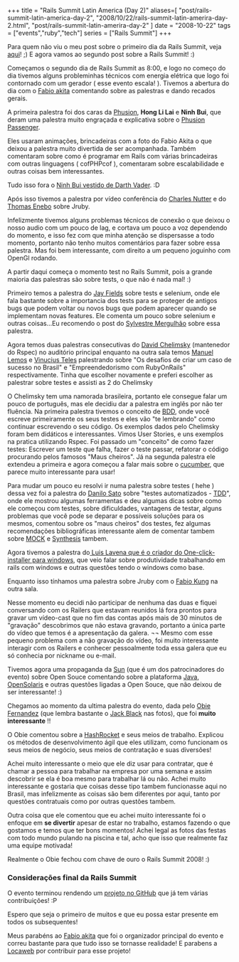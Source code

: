 +++
title = "Rails Summit Latin America (Day 2)"
aliases=[
  "post/rails-summit-latin-america-day-2",
  "2008/10/22/rails-summit-latin-amerira-day-2.html",
  "post/rails-summit-latin-amerira-day-2"
]
date = "2008-10-22"
tags = ["events","ruby","tech"]
series = ["Rails Summit"]
+++

Para quem não viu o meu post sobre o primeiro dia da Rails Summit,
veja [aqui](http://pothix.com/blog/rails/rails-summit-latin-america)! ;)
E agora vamos ao segundo post sobre a Rails Summit! :)

Começamos o segundo dia de Rails Summit as 8:00, e logo no começo do
dia tivemos alguns probleminhas técnicos com energia elétrica que logo
foi contornado com um gerador ( esse evento escala! ). Tivemos a
abertura do dia com o [Fabio akita](http://akitaonrails.com "")
comentando sobre as palestras e dando recados gerais.

A primeira palestra foi dos caras da [Phusion](http://phusion.nl ""),
**Hong Li Lai** e **Ninh Bui**, que deram uma palestra muito engraçada
e explicativa sobre o [Phusion Passenger](http://www.modrails.com/
"").

Eles usaram animações, brincadeiras com a foto do Fabio Akita o que
deixou a palestra muito divertida de ser acompanhada. Também
comentaram sobre como é programar em Rails com várias brincadeiras com
outras linguagens ( cofPHPcof ), comentaram sobre escalabilidade e
outras coisas bem interessantes.

Tudo isso fora o
[Ninh Bui vestido de Darth Vader](http://picasaweb.google.com/Willian.molinari/RailsSummit#5259262232498871314 ""). :D

Após isso tivemos a palestra por vídeo conferência do
[Charles Nutter](http://blog.headius.com/ "") e do
[Thomas Enebo](http://www.bloglines.com/blog/ThomasEEnebo "") sobre Jruby.

Infelizmente tivemos alguns problemas técnicos de conexão o que deixou
o nosso audio com um pouco de lag, e cortava um pouco a voz dependendo
do momento, e isso fez com que minha atenção se dispersasse a todo
momento, portanto não tenho muitos comentários para fazer sobre essa
palestra. Mas foi bem interessante, com direito a um pequeno joguinho
com OpenGl rodando.

A partir daqui começa o momento test no Rails Summit, pois a grande
maioria das palestras são sobre tests, o que não é nada mal! :)

Primeiro temos a palestra do [Jay Fields](http://blog.jayfields.com/)
sobre tests e selenium, onde ele fala bastante sobre a importancia
dos tests para se proteger de antigos bugs que podem voltar ou novos
bugs que podem aparecer quando se implementam novas features.  Ele
comenta um pouco sobre selenium e outras coisas...Eu recomendo o post do
[Sylvestre Mergulhão](http://mergulhao.info/2008/10/16/rails-summit-dia-16-jay-fields)
sobre essa palestra.

Agora temos duas palestras consecutivas do
[David Chelimsky](http://blog.davidchelimsky.net/ "")
(mantenedor do Rspec) no auditório principal enquanto na outra sala
temos [Manuel Lemos](http://blogblogs.com.br "") e
[Vinucius Teles](http://www.improveit.com.br/empresa/vinicius "") palestrando
sobre "Os desafios de criar um caso de sucesso no Brasil" e
"Empreendedorismo com RubyOnRails" respectivamente.  Tinha que
escolher novamente e preferi escolher as palestrar sobre testes e
assisti as 2 do Chelimsky

O Chelimsky tem uma namorada brasileira, portanto ele consegue falar
um pouco de português, mas ele decidiu dar a palestra em inglês por
não ter fluência.  Na primeira palestra tivemos o conceito de
[BDD](http://en.wikipedia.org/wiki/Behavior_driven_development ""),
onde você escreve primeiramente os seus testes e eles vão "te
lembrando" como continuar escrevendo o seu código. Os exemplos dados
pelo Chelimsky foram bem didáticos e interessantes. Vimos User
Stories, e uns exemplos na pratica utilizando Rspec.  Foi passado um
"conceito" de como fazer testes: Escrever um teste que falha, fazer o
teste passar, refatorar o código procurando pelos famosos "Maus
cheiros". Já na segunda palestra ele extendeu a primeira e agora
começou a falar mais sobre o
[cucumber](http://blog.davidchelimsky.net/2008/9/22/cucumber ""), que
parece muito interessante para usar!

Para mudar um pouco eu resolvi ir numa palestra sobre testes ( hehe )
dessa vez foi a palestra do [Danilo Sato](www.dtsato.com/ "") sobre
"testes automatizados -
[TDD](http://en.wikipedia.org/wiki/Test-driven_development "")", onde
ele mostrou algumas ferramentas e deu algumas dicas sobre como ele
começou com testes, sobre dificuldades, vantagens de testar, alguns
problemas que você pode se deparar e possíveis soluções para os
mesmos, comentou sobre os "maus cheiros" dos testes, fez algumas
recomendações bibliográficas interessante alem de comentar tambem
sobre [MOCK](http://en.wikipedia.org/wiki/Mock_Object "") e
[Synthesis](http://synthesis.rubyforge.org/ "") tambem.

Agora tivemos a palestra do[ Luis Lavena que é o criador do
One-click-installer para
windows](http://rubyforge.org/projects/rubyinstaller/ ""), que veio
falar sobre produtividade trabalhando em rails com windows e outras
questões tendo o windows como base.

Enquanto isso tínhamos uma palestra sobre Jruby com o
[Fabio Kung](http://fabiokung.com/ "") na outra sala.

Nesse momento eu decidi não participar de nenhuma das duas e fiquei
conversando com os Railers que estavam reunidos lá fora prontos para
gravar um vídeo-cast que no fim das contas após mais de 30 minutos de
"gravação" descobrimos que não estava gravando, portanto a única parte
do vídeo que temos é a apresentação da galera. ¬¬ Mesmo com esse
pequeno problema com a não gravação do vídeo, foi muito interessante
interagir com os Railers e conhecer pessoalmente toda essa galera que
eu só conhecia por nickname ou e-mail.

Tivemos agora uma propaganda da [Sun](http://br.sun.com/ "") (que é
um dos patrocinadores do evento) sobre Open Souce comentando sobre a
plataforma [Java](http://java.com ""), [OpenSolaris](http://opensolaris.org/os/ "")
e outras questões ligadas a Open Souce, que não deixou de ser
interessante! :)

Chegamos ao momento da ultima palestra do evento, dada pelo
[Obie Fernandez](http://obiefernandez.com/ "") (que lembra bastante o
[Jack Black](/images/posts/rails_summit_day2_jack_black.jpg) nas fotos),
que foi **muito interessante** !!

O Obie comentou sobre a [HashRocket](http://www.hashrocket.com/ "") e
seus meios de trabalho. Explicou os métodos de desenvolvimento ágil
que eles utilizam, como funcionam os seus meios de negócio, seus meios
de contratação e suas diversões!

Achei muito interessante o meio que ele diz usar para contratar, que é
chamar a pessoa para trabalhar na empresa por uma semana e assim
descobrir se ela é boa mesmo para trabalhar lá ou não. Achei muito
interessante e gostaria que coisas desse tipo tambem funcionasse aqui
no Brasil, mas infelizmente as coisas são bem diferentes por aqui,
tanto por questões contratuais como por outras questões tambem.

Outra coisa que ele comentou que eu achei muito interessante foi o
enfoque em **se divertir** apesar de estar no trabalho, estamos
fazendo o que gostamos e temos que ter bons momentos! Achei legal as
fotos das festas com todo mundo pulando na piscina e tal, acho que
isso que realmente faz uma equipe motivada!

Realmente o Obie fechou com chave de ouro o Rails Summit 2008! :)

### Considerações final da Rails Summit

O evento terminou rendendo um [projeto no
GitHub](http://github.com/railssummit/morena_opensource/tree/master)
que já tem várias contribuições! :P

Espero que seja o primeiro de muitos e que eu possa estar presente em
todos os subsequentes!

Meus parabéns ao [Fabio akita](http://akitaonrails.com "") que foi o
organizador principal do evento e correu bastante para que tudo isso
se tornasse realidade!
E parabens a [Locaweb](http://www.locaweb.com.br "") por contribuir
para esse projeto!



